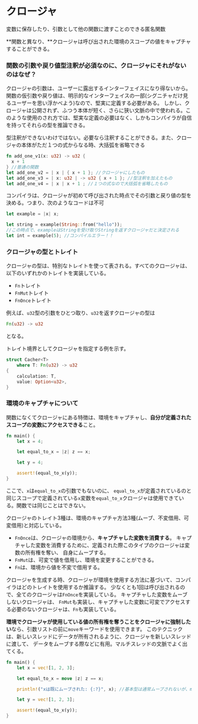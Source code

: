 # クロージャ

変数に保存したり、引数として他の関数に渡すことのできる匿名関数

**関数と異なり、**クロージャは呼び出された環境のスコープの値をキャプチャすることができる。

### 関数の引数や戻り値型注釈が必須なのに、クロージャにそれがないのはなぜ？

クロージャの引数は、ユーザーに露出するインターフェイスになり得ないから。関数の仮引数や戻り値は、明示的なインターフェイスの一部(シグニチャだけ見るユーザーを思い浮かべよう)なので、堅実に定義する必要がある。
しかし、クロージャは公開されず、ふつう本体が短く、さらに狭い文脈の中で使われる。このような使用のされ方では、堅実な定義の必要はなく、しかもコンパイラが自信を持ってそれらの型を推論できる。

型注釈ができないわけではない。必要なら注釈することができる。また、クロージャの本体がただ１つの式からなる時、大括弧を省略できる

```rust
fn add_one_v1(x: u32) -> u32 {
  x + 1
} //普通の関数
let add_one_v2 = | x | { x + 1 }; //クロージャにしたもの
let add_one_v3 = | x: u32 | -> u32 { x + 1 }; //型注釈を加えたもの
let add_one_v4 = | x | x + 1 ; //１つの式なので大括弧を省略したもの
```

コンパイラは、クロージャが初めて呼び出された時点でその引数と戻り値の型を決める。つまり、次のようなコードは不可

```rust
let example = |x| x;

let string = example(String::from("hello"));
//この時点で、exampleはStringを受け取りStringを返すクロージャだと決定される
let int = example(5); //コンパイルエラー！！
```



### クロージャの型とトレイト

クロージャの型は、特別なトレイトを使って表される。すべてのクロージャは、以下のいずれかのトレイトを実装している。

- `Fn`トレイト
- `FnMut`トレイト
- `FnOnce`トレイト

例えば、`u32`型の引数をひとつ取り、`u32`を返すクロージャの型は

```rust
Fn(u32) -> u32
```

となる。

トレイト境界としてクロージャを指定する例を示す。

```rust
struct Cacher<T>
    where T: Fn(u32) -> u32
{
    calculation: T,
    value: Option<u32>,
}
```



### 環境のキャプチャについて

関数になくてクロージャにある特徴は、環境をキャプチャし、**自分が定義されたスコープの変数にアクセスできる**こと。

```rust
fn main() {
    let x = 4;

    let equal_to_x = |z| z == x;

    let y = 4;

    assert!(equal_to_x(y));
}
```

ここで、`x`は`equal_to_x`の引数でもないのに、 `equal_to_x`が定義されているのと同じスコープで定義されている`x`変数を`equal_to_x`クロージャは使用できている。関数では同じことはできない。

クロージャのトレイト3種は、環境のキャプチャ方法3種(ムーブ、不変借用、可変借用)と対応している。

- `FnOnce`は、クロージャの環境から、**キャプチャした変数を消費する**。 キャプチャした変数を消費するために、定義された際このタイプのクロージャは変数の所有権を奪い、 自身にムーブする。
- `FnMut`は、可変で値を借用し、環境を変更することができる。
- `Fn`は、環境から値を不変で借用する。

クロージャを生成する時、クロージャが環境を使用する方法に基づいて、コンパイラはどのトレイトを使用するか推論する。
 少なくとも1回は呼び出されるので、全てのクロージャは`FnOnce`を実装している。
キャプチャした変数をムーブしないクロージャは、 `FnMut`も実装し、キャプチャした変数に可変でアクセスする必要のないクロージャは、`Fn`も実装している。

**環境でクロージャが使用している値の所有権を奪うことをクロージャに強制したい**なら、引数リストの前に`move`キーワードを使用できます。 このテクニックは、新しいスレッドにデータが所有されるように、クロージャを新しいスレッドに渡して、 データをムーブする際などに有用。マルチスレッドの文脈でよく出てくる。

```rust
fn main() {
    let x = vec![1, 2, 3];

    let equal_to_x = move |z| z == x;

    println!("xは既にムーブされた: {:?}", x); //基本型は通常ムーブされないが、moveキーワードでムーブした

    let y = vec![1, 2, 3];

    assert!(equal_to_x(y));
}
```


















